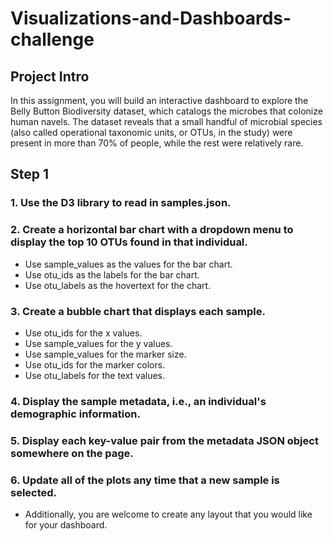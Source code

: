 # Visualizations-and-Dashboards-challenge

## Project Intro

In this assignment, you will build an interactive dashboard to explore the Belly Button Biodiversity dataset, which catalogs the microbes that colonize human navels.
The dataset reveals that a small handful of microbial species (also called operational taxonomic units, or OTUs, in the study) were present in more than 70% of people, while the rest were relatively rare.

## Step 1

### 1. Use the D3 library to read in samples.json.

### 2. Create a horizontal bar chart with a dropdown menu to display the top 10 OTUs found in that individual.
- Use sample_values as the values for the bar chart.
- Use otu_ids as the labels for the bar chart.
- Use otu_labels as the hovertext for the chart.

### 3. Create a bubble chart that displays each sample.
- Use otu_ids for the x values.
- Use sample_values for the y values.
- Use sample_values for the marker size.
- Use otu_ids for the marker colors.
- Use otu_labels for the text values.

### 4. Display the sample metadata, i.e., an individual's demographic information.

### 5. Display each key-value pair from the metadata JSON object somewhere on the page.

### 6. Update all of the plots any time that a new sample is selected.
- Additionally, you are welcome to create any layout that you would like for your dashboard. 